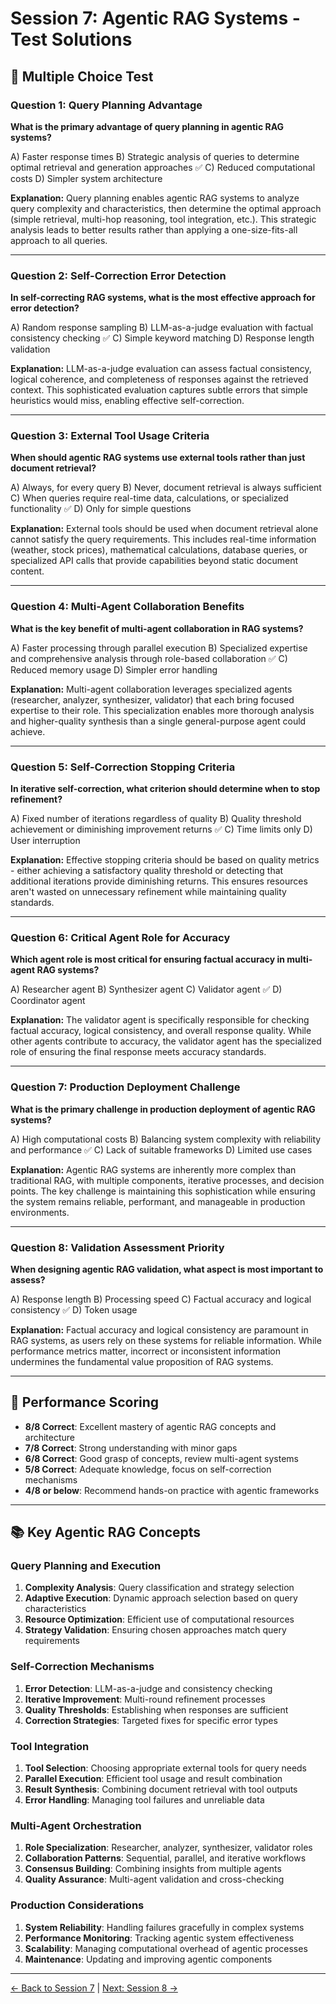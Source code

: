 # Session 7: Agentic RAG Systems - Test Solutions

## 📝 Multiple Choice Test

### Question 1: Query Planning Advantage

**What is the primary advantage of query planning in agentic RAG systems?**

A) Faster response times
B) Strategic analysis of queries to determine optimal retrieval and generation approaches ✅
C) Reduced computational costs
D) Simpler system architecture

**Explanation:** Query planning enables agentic RAG systems to analyze query complexity and characteristics, then determine the optimal approach (simple retrieval, multi-hop reasoning, tool integration, etc.). This strategic analysis leads to better results rather than applying a one-size-fits-all approach to all queries.

---

### Question 2: Self-Correction Error Detection

**In self-correcting RAG systems, what is the most effective approach for error detection?**

A) Random response sampling
B) LLM-as-a-judge evaluation with factual consistency checking ✅
C) Simple keyword matching
D) Response length validation

**Explanation:** LLM-as-a-judge evaluation can assess factual consistency, logical coherence, and completeness of responses against the retrieved context. This sophisticated evaluation captures subtle errors that simple heuristics would miss, enabling effective self-correction.

---

### Question 3: External Tool Usage Criteria

**When should agentic RAG systems use external tools rather than just document retrieval?**

A) Always, for every query
B) Never, document retrieval is always sufficient
C) When queries require real-time data, calculations, or specialized functionality ✅
D) Only for simple questions

**Explanation:** External tools should be used when document retrieval alone cannot satisfy the query requirements. This includes real-time information (weather, stock prices), mathematical calculations, database queries, or specialized API calls that provide capabilities beyond static document content.

---

### Question 4: Multi-Agent Collaboration Benefits

**What is the key benefit of multi-agent collaboration in RAG systems?**

A) Faster processing through parallel execution
B) Specialized expertise and comprehensive analysis through role-based collaboration ✅
C) Reduced memory usage
D) Simpler error handling

**Explanation:** Multi-agent collaboration leverages specialized agents (researcher, analyzer, synthesizer, validator) that each bring focused expertise to their role. This specialization enables more thorough analysis and higher-quality synthesis than a single general-purpose agent could achieve.

---

### Question 5: Self-Correction Stopping Criteria

**In iterative self-correction, what criterion should determine when to stop refinement?**

A) Fixed number of iterations regardless of quality
B) Quality threshold achievement or diminishing improvement returns ✅
C) Time limits only
D) User interruption

**Explanation:** Effective stopping criteria should be based on quality metrics - either achieving a satisfactory quality threshold or detecting that additional iterations provide diminishing returns. This ensures resources aren't wasted on unnecessary refinement while maintaining quality standards.

---

### Question 6: Critical Agent Role for Accuracy

**Which agent role is most critical for ensuring factual accuracy in multi-agent RAG systems?**

A) Researcher agent
B) Synthesizer agent
C) Validator agent ✅
D) Coordinator agent

**Explanation:** The validator agent is specifically responsible for checking factual accuracy, logical consistency, and overall response quality. While other agents contribute to accuracy, the validator agent has the specialized role of ensuring the final response meets accuracy standards.

---

### Question 7: Production Deployment Challenge

**What is the primary challenge in production deployment of agentic RAG systems?**

A) High computational costs
B) Balancing system complexity with reliability and performance ✅
C) Lack of suitable frameworks
D) Limited use cases

**Explanation:** Agentic RAG systems are inherently more complex than traditional RAG, with multiple components, iterative processes, and decision points. The key challenge is maintaining this sophistication while ensuring the system remains reliable, performant, and manageable in production environments.

---

### Question 8: Validation Assessment Priority

**When designing agentic RAG validation, what aspect is most important to assess?**

A) Response length
B) Processing speed
C) Factual accuracy and logical consistency ✅
D) Token usage

**Explanation:** Factual accuracy and logical consistency are paramount in RAG systems, as users rely on these systems for reliable information. While performance metrics matter, incorrect or inconsistent information undermines the fundamental value proposition of RAG systems.

---

## 🎯 Performance Scoring

- **8/8 Correct**: Excellent mastery of agentic RAG concepts and architecture
- **7/8 Correct**: Strong understanding with minor gaps
- **6/8 Correct**: Good grasp of concepts, review multi-agent systems
- **5/8 Correct**: Adequate knowledge, focus on self-correction mechanisms
- **4/8 or below**: Recommend hands-on practice with agentic frameworks

---

## 📚 Key Agentic RAG Concepts

### Query Planning and Execution

1. **Complexity Analysis**: Query classification and strategy selection
2. **Adaptive Execution**: Dynamic approach selection based on query characteristics
3. **Resource Optimization**: Efficient use of computational resources
4. **Strategy Validation**: Ensuring chosen approaches match query requirements

### Self-Correction Mechanisms

1. **Error Detection**: LLM-as-a-judge and consistency checking
2. **Iterative Improvement**: Multi-round refinement processes
3. **Quality Thresholds**: Establishing when responses are sufficient
4. **Correction Strategies**: Targeted fixes for specific error types

### Tool Integration

1. **Tool Selection**: Choosing appropriate external tools for query needs
2. **Parallel Execution**: Efficient tool usage and result combination
3. **Result Synthesis**: Combining document retrieval with tool outputs
4. **Error Handling**: Managing tool failures and unreliable data

### Multi-Agent Orchestration

1. **Role Specialization**: Researcher, analyzer, synthesizer, validator roles
2. **Collaboration Patterns**: Sequential, parallel, and iterative workflows
3. **Consensus Building**: Combining insights from multiple agents
4. **Quality Assurance**: Multi-agent validation and cross-checking

### Production Considerations

1. **System Reliability**: Handling failures gracefully in complex systems
2. **Performance Monitoring**: Tracking agentic system effectiveness
3. **Scalability**: Managing computational overhead of agentic processes
4. **Maintenance**: Updating and improving agentic components

---

[← Back to Session 7](Session7_Agentic_RAG_Systems.md) | [Next: Session 8 →](Session8_MultiModal_Advanced_RAG.md)
